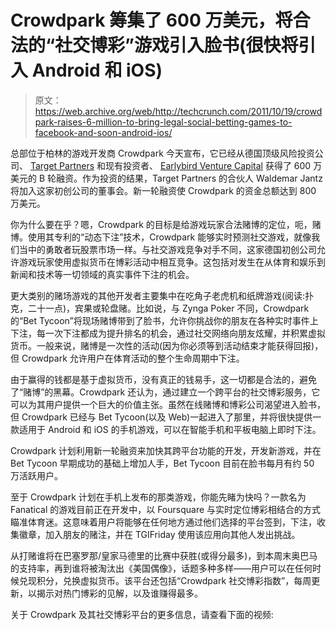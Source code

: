 # Crowdpark 筹集了 600 万美元，将合法的“社交博彩”游戏引入脸书(很快将引入 Android 和 iOS)

> 原文：<https://web.archive.org/web/http://techcrunch.com/2011/10/19/crowdpark-raises-6-million-to-bring-legal-social-betting-games-to-facebook-and-soon-android-ios/>

总部位于柏林的游戏开发商 Crowdpark 今天宣布，它已经从德国顶级风险投资公司、 [Target Partners](https://web.archive.org/web/20230203075417/http://www.crunchbase.com/financial-organization/target-partners) 和现有投资者、 [Earlybird Venture Capital](https://web.archive.org/web/20230203075417/http://www.crunchbase.com/financial-organization/earlybird-venture-capital) 获得了 600 万美元的 B 轮融资。作为投资的结果，Target Partners 的合伙人 Waldemar Jantz 将加入这家初创公司的董事会。新一轮融资使 Crowdpark 的资金总额达到 800 万美元。

你为什么要在乎？嗯，Crowdpark 的目标是给游戏玩家合法赌博的定位，呃，赌博。使用其专利的“动态下注”技术，Crowdpark 能够实时预测社交游戏，就像我们当中的勇敢者玩股票市场一样。与社交游戏竞争对手不同，这家德国初创公司允许游戏玩家使用虚拟货币在博彩活动中相互竞争。这包括对发生在从体育和娱乐到新闻和技术等一切领域的真实事件下注的机会。

更大类别的赌场游戏的其他开发者主要集中在吃角子老虎机和纸牌游戏(阅读:扑克，二十一点)，宾果或轮盘赌。比如说，与 Zynga Poker 不同，Crowdpark 的“Bet Tycoon”将现场赌博带到了脸书，允许你挑战你的朋友在各种实时事件上下注，每一次下注都成为提升排名的机会，通过社交网络向朋友炫耀，并积累虚拟货币。一般来说，赌博是一次性的活动(因为你必须等到活动结束才能获得回报)，但 Crowdpark 允许用户在体育活动的整个生命周期中下注。

由于赢得的钱都是基于虚拟货币，没有真正的钱易手，这一切都是合法的，避免了“赌博”的黑幕。Crowdpark 还认为，通过建立一个跨平台的社交博彩服务，它可以为其用户提供一个巨大的价值主张。虽然在线赌博和博彩公司渴望进入脸书，但 Crowdpark 已经与 Bet Tycoon(以及 Web)一起进入了那里，并将很快提供一款适用于 Android 和 iOS 的手机游戏，可以在智能手机和平板电脑上即时下注。

Crowdpark 计划利用新一轮融资来加快其跨平台功能的开发，开发新游戏，并在 Bet Tycoon 早期成功的基础上增加人手，Bet Tycoon 目前在脸书每月有约 50 万活跃用户。

至于 Crowdpark 计划在手机上发布的那类游戏，你能先睹为快吗？一款名为 Fanatical 的游戏目前正在开发中，以 Foursquare 与实时定位博彩相结合的方式瞄准体育迷。这意味着用户将能够在任何地方通过他们选择的平台签到，下注，收集徽章，加入朋友的赌注，并在 TGIFriday 使用该应用向其他人发出挑战。

从打赌谁将在巴塞罗那/皇家马德里的比赛中获胜(或得分最多)，到本周末奥巴马的支持率，再到谁将被淘汰出《美国偶像》，话题多种多样——用户可以在任何时候兑现积分，兑换虚拟货币。该平台还包括“Crowdpark 社交博彩指数”，每周更新，以揭示对热门博彩的见解，以及谁赚得最多。

关于 Crowdpark 及其社交博彩平台的更多信息，请查看下面的视频: